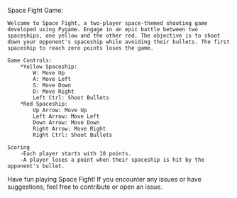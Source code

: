 Space Fight Game:

    Welcome to Space Fight, a two-player space-themed shooting game developed using Pygame. Engage in an epic battle between two spaceships, one yellow and the other red. The objective is to shoot down your opponent's spaceship while avoiding their bullets. The first spaceship to reach zero points loses the game.
    
    Game Controls:
        *Yellow Spaceship:
            W: Move Up
            A: Move Left
            S: Move Down
            D: Move Right
            Left Ctrl: Shoot Bullets
        *Red Spaceship:
            Up Arrow: Move Up
            Left Arrow: Move Left
            Down Arrow: Move Down
            Right Arrow: Move Right
            Right Ctrl: Shoot Bullets

    Scoring
        -Each player starts with 10 points.
        -A player loses a point when their spaceship is hit by the opponent's bullet.
        
Have fun playing Space Fight! If you encounter any issues or have suggestions, feel free to contribute or open an issue.
